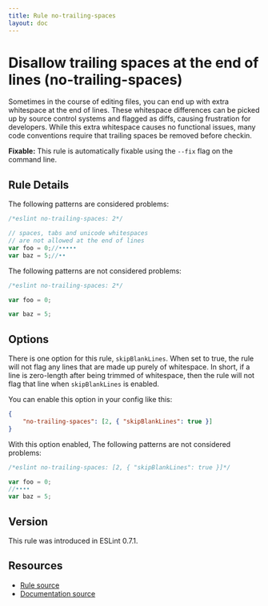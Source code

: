 ```yaml
---
title: Rule no-trailing-spaces
layout: doc
---
```

<!-- Note: No pull requests accepted for this file. See README.md in the root directory for details. -->
# Disallow trailing spaces at the end of lines (no-trailing-spaces)

Sometimes in the course of editing files, you can end up with extra whitespace at the end of lines. These whitespace differences can be picked up by source control systems and flagged as diffs, causing frustration for developers. While this extra whitespace causes no functional issues, many code conventions require that trailing spaces be removed before checkin.

**Fixable:** This rule is automatically fixable using the `--fix` flag on the command line.

## Rule Details

The following patterns are considered problems:

```js
/*eslint no-trailing-spaces: 2*/

// spaces, tabs and unicode whitespaces
// are not allowed at the end of lines
var foo = 0;//•••••
var baz = 5;//••
```

The following patterns are not considered problems:

```js
/*eslint no-trailing-spaces: 2*/

var foo = 0;

var baz = 5;
```

## Options

There is one option for this rule, `skipBlankLines`. When set to true, the rule will not flag any lines that are made up purely of whitespace. In short, if a line is zero-length after being trimmed of whitespace, then the rule will not flag that line when `skipBlankLines` is enabled.

You can enable this option in your config like this:

```json
{
    "no-trailing-spaces": [2, { "skipBlankLines": true }]
}
```

With this option enabled, The following patterns are not considered problems:

```js
/*eslint no-trailing-spaces: [2, { "skipBlankLines": true }]*/

var foo = 0;
//••••
var baz = 5;
```

## Version

This rule was introduced in ESLint 0.7.1.

## Resources

* [Rule source](https://github.com/eslint/eslint/tree/master/lib/rules/no-trailing-spaces.js)
* [Documentation source](https://github.com/eslint/eslint/tree/master/docs/rules/no-trailing-spaces.md)
